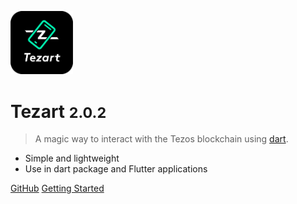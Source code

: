 <img src="img/logo.png?raw=true" style="width: 100px;"></img>

# Tezart <small>2.0.2</small>

> A magic way to interact with the Tezos blockchain using [dart](https://dart.dev/).

- Simple and lightweight
- Use in dart package and Flutter applications

[GitHub](https://github.com/moneytrackio/tezart/)
[Getting Started](#Tezart)